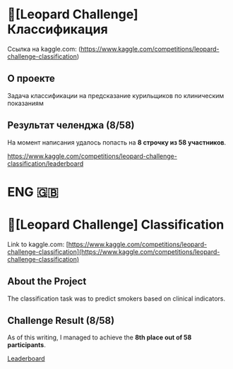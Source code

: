# 🐆[Leopard Challenge] Классификация

Ссылка на kaggle.com: (https://www.kaggle.com/competitions/leopard-challenge-classification)

## О проекте
Задача классификации на предсказание курильщиков по клиническим показаниям

## Результат челенджа (8/58)

На момент написания удалось попасть на **8 строчку из 58 участников**.


https://www.kaggle.com/competitions/leopard-challenge-classification/leaderboard


# ENG 🇬🇧
# 🐆[Leopard Challenge] Classification

Link to kaggle.com: [https://www.kaggle.com/competitions/leopard-challenge-classification](https://www.kaggle.com/competitions/leopard-challenge-classification)

## About the Project
The classification task was to predict smokers based on clinical indicators.

## Challenge Result (8/58)

As of this writing, I managed to achieve the **8th place out of 58 participants**.


[Leaderboard](https://www.kaggle.com/competitions/leopard-challenge-classification/leaderboard)
